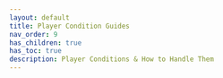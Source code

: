 ```yaml
---
layout: default
title: Player Condition Guides
nav_order: 9
has_children: true
has_toc: true
description: Player Conditions & How to Handle Them
---
```


